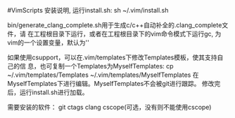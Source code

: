 #VimScripts
安装说明, 运行install.sh: 
	sh ~/.vim/install.sh

bin/generate_clang_complete.sh用于生成c/c++自动补全的.clang_complete文件，请
在工程根目录下运行，或者在工程根目录下的vim命令模式下运行<leader>gc,<leader>
为vim的一个设置变量，默认为'\'

如果使用csupport，可以在.vim/templates下修改Templates模板，使其支持自己的信
息，也可复制一个Templates为MyselfTemplates:
	cp ~/.vim/templates/Templates ~/.vim/templates/MyselfTemplates
在MyselfTemplates下进行编辑。MyselfTemplates不会被git进行跟踪。
修改完后，运行install.sh进行加载。

需要安装的软件：
git
ctags
clang
cscope(可选，没有则不能使用cscope)

